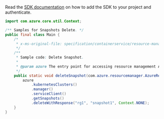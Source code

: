 Read the [SDK documentation](https://github.com/Azure/azure-sdk-for-java/blob/azure-resourcemanager_2.13.0/sdk/resourcemanager/azure-resourcemanager/README.md) on how to add the SDK to your project and authenticate.

```java
import com.azure.core.util.Context;

/** Samples for Snapshots Delete. */
public final class Main {
    /*
     * x-ms-original-file: specification/containerservice/resource-manager/Microsoft.ContainerService/stable/2022-01-01/examples/SnapshotsDelete.json
     */
    /**
     * Sample code: Delete Snapshot.
     *
     * @param azure The entry point for accessing resource management APIs in Azure.
     */
    public static void deleteSnapshot(com.azure.resourcemanager.AzureResourceManager azure) {
        azure
            .kubernetesClusters()
            .manager()
            .serviceClient()
            .getSnapshots()
            .deleteWithResponse("rg1", "snapshot1", Context.NONE);
    }
}
```
